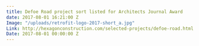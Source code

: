 ```yaml
---
title: Defoe Road project sort listed for Architects Journal Award
date: 2017-08-01 16:21:00 Z
Image: "/uploads/retrofit-logo-2017-short_a.jpg"
Link: http://hexagonconstruction.com/selected-projects/defoe-road.html
Date: 2017-08-01 00:00:00 Z
---
```


